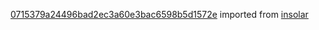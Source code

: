 [0715379a24496bad2ec3a60e3bac6598b5d1572e](https://github.com/insolar/insolar/commit/0715379a24496bad2ec3a60e3bac6598b5d1572e) imported from [insolar](https://github.com/insolar/insolar)
